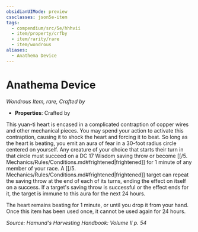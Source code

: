 ```yaml
---
obsidianUIMode: preview
cssclasses: json5e-item
tags:
  - compendium/src/5e/hhhvii
  - item/property/crfby
  - item/rarity/rare
  - item/wondrous
aliases:
  - Anathema Device
---
```

# Anathema Device
*Wondrous Item, rare, Crafted by*  

- **Properties**: Crafted by

This yuan-ti heart is encased in a complicated contraption of copper wires and other mechanical pieces. You may spend your action to activate this contraption, causing it to shock the heart and forcing it to beat. So long as the heart is beating, you emit an aura of fear in a 30-foot radius circle centered on yourself. Any creature of your choice that starts their turn in that circle must succeed on a DC 17 Wisdom saving throw or become [[/5. Mechanics/Rules/Conditions.md#frightened\|frightened]] for 1 minute of any member of your race. A [[/5. Mechanics/Rules/Conditions.md#frightened\|frightened]] target can repeat the saving throw at the end of each of its turns, ending the effect on itself on a success. If a target's saving throw is successful or the effect ends for it, the target is immune to this aura for the next 24 hours.

The heart remains beating for 1 minute, or until you drop it from your hand. Once this item has been used once, it cannot be used again for 24 hours.

*Source: Hamund's Harvesting Handbook: Volume II p. 54*
